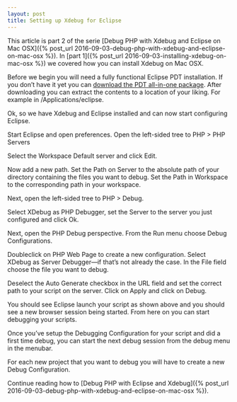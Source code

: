 ```yaml
---
layout: post
title: Setting up Xdebug for Eclipse
---
```


This article is part 2 of the serie [Debug PHP with Xdebug and Eclipse on Mac OSX]({% post_url 2016-09-03-debug-php-with-xdebug-and-eclipse-on-mac-osx %}). In [part 1]({% post_url 2016-09-03-installing-xdebug-on-mac-osx %}) we covered how you can install Xdebug on Mac OSX.

Before we begin you will need a fully functional Eclipse PDT installation. If you don’t have it yet you can [download the PDT all-in-one package](http://www.eclipse.org/pdt/downloads/). After downloading you can extract the contents to a location of your liking. For example in /Applications/eclipse.

Ok, so we have Xdebug and Eclipse installed and can now start configuring Eclipse.


Start Eclipse and open preferences. Open the left-sided tree to PHP > PHP Servers



Select the Workspace Default server and click Edit.



Now add a new path. Set the Path on Server to the absolute path of your directory containing the files you want to debug. Set the Path in Workspace to the corresponding path in your workspace.

Next, open the left-sided tree to PHP > Debug.



Select XDebug as PHP Debugger, set the Server to the server you just configured and click Ok.

Next, open the PHP Debug perspective. From the Run menu choose Debug Configurations.

Doubleclick on PHP Web Page to create a new configuration. Select XDebug as Server Debugger—if that’s not already the case. In the File field choose the file you want to debug.

Deselect the Auto Generate checkbox in the URL field and set the correct path to your script on the server. Click on Apply and click on Debug.



You should see Eclipse launch your script as shown above and you should see a new browser session being started. From here on you can start debugging your scripts.

Once you’ve setup the Debugging Configuration for your script and did a first time debug, you can start the next debug session from the debug menu in the menubar.



For each new project that you want to debug you will have to create a new Debug Configuration.

Continue reading how to [Debug PHP with Eclipse and Xdebug]({% post_url 2016-09-03-debug-php-with-xdebug-and-eclipse-on-mac-osx %}).
